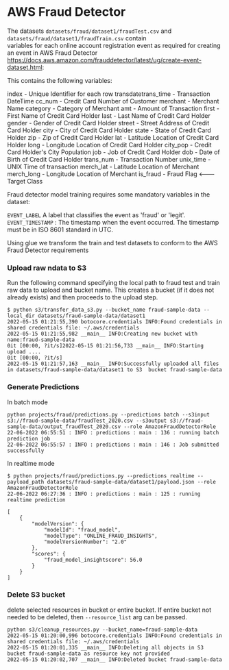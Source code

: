 # AWS Fraud Detector 


The datasets `datasets/fraud/dataset1/fraudTest.csv` and `datasets/fraud/dataset1/fraudTrain.csv`  contain  
variables for each online account registration event as required for creating an event 
in AWS Fraud Detector https://docs.aws.amazon.com/frauddetector/latest/ug/create-event-dataset.html: 

This contains the following variables:

index - Unique Identifier for each row
transdatetrans_time - Transaction DateTime
cc_num - Credit Card Number of Customer
merchant - Merchant Name
category - Category of Merchant
amt - Amount of Transaction
first - First Name of Credit Card Holder
last - Last Name of Credit Card Holder
gender - Gender of Credit Card Holder
street - Street Address of Credit Card Holder
city - City of Credit Card Holder
state - State of Credit Card Holder
zip - Zip of Credit Card Holder
lat - Latitude Location of Credit Card Holder
long - Longitude Location of Credit Card Holder
city_pop - Credit Card Holder's City Population
job - Job of Credit Card Holder
dob - Date of Birth of Credit Card Holder
trans_num - Transaction Number
unix_time - UNIX Time of transaction
merch_lat - Latitude Location of Merchant
merch_long - Longitude Location of Merchant
is_fraud - Fraud Flag <--- Target Class

Fraud detector model training requires some mandatory variables in the dataset:

`EVENT_LABEL` A label that classifies the event as 'fraud' or 'legit'.
`EVENT_TIMESTAMP` : The timestamp when the event occurred. The timestamp must be in ISO 8601 standard in UTC.

Using glue we transform the train and test datasets to conform to the AWS Fraud Detector 
requirements

### Upload raw ndata to S3 

Run the following command specifying the local path to fraud test and train raw data to upload 
and bucket name.  This creates a bucket (if it does not already exists) and then 
proceeds to the upload step. 

```
$ python s3/transfer_data_s3.py --bucket_name fraud-sample-data --local_dir datasets/fraud-sample-data/dataset1
2022-05-15 01:21:55,390 botocore.credentials INFO:Found credentials in shared credentials file: ~/.aws/credentials
2022-05-15 01:21:55,982 __main__ INFO:Creating new bucket with name:fraud-sample-data
0it [00:00, ?it/s]2022-05-15 01:21:56,733 __main__ INFO:Starting upload ....
0it [00:00, ?it/s]
2022-05-15 01:21:57,163 __main__ INFO:Successfully uploaded all files in datasets/fraud-sample-data/dataset1 to S3  bucket fraud-sample-data
```


### Generate Predictions 


In batch mode

```
python projects/fraud/predictions.py --predictions batch --s3input s3://fraud-sample-data/fraudTest_2020.csv --s3output s3://fraud-sample-data/output_fraudTest_2020.csv --role AmazonFraudDetectorRole
22-06-2022 06:55:51 : INFO : predictions : main : 136 : running batch prediction job
22-06-2022 06:55:57 : INFO : predictions : main : 146 : Job submitted successfully
```

In realtime mode 

```
$ python projects/fraud/predictions.py --predictions realtime --payload_path datasets/fraud-sample-data/dataset1/payload.json --role AmazonFraudDetectorRole
22-06-2022 06:27:36 : INFO : predictions : main : 125 : running realtime prediction

[
    {
        "modelVersion": {
            "modelId": "fraud_model",
            "modelType": "ONLINE_FRAUD_INSIGHTS",
            "modelVersionNumber": "2.0"
        },
        "scores": {
            "fraud_model_insightscore": 56.0
        }
    }
]
```

### Delete S3 bucket

delete selected resources in bucket or entire bucket. If entire bucket not needed to be deleted, then 
`--resource_list` arg can be passed.


```
python s3/cleanup_resources.py --bucket_name=fraud-sample-data
2022-05-15 01:20:00,996 botocore.credentials INFO:Found credentials in shared credentials file: ~/.aws/credentials
2022-05-15 01:20:01,335 __main__ INFO:Deleting all objects in S3 bucket fraud-sample-data as resource key not provided
2022-05-15 01:20:02,707 __main__ INFO:Deleted bucket fraud-sample-data 
```